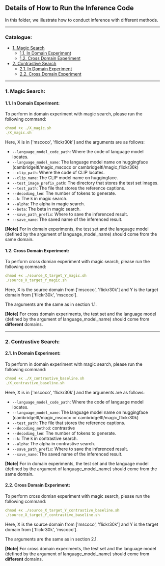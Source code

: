 ## Details of How to Run the Inference Code

In this folder, we illustrate how to conduct inference with different methods.

****
### Catalogue:
* <a href='#magic_search'>1. Magic Search</a>
    * <a href='#in_domain_magic_search'>1.1. In Domain Experiment</a>
    * <a href='#cross_domain_magic_search'>1.2. Cross Domain Experiment</a>
* <a href='#contrastive_search'>2. Contrastive Search</a>
    * <a href='#in_domain_contrastive_search'>2.1. In Domain Experiment</a>
    * <a href='#cross_domain_contrastive_search'>2.2. Cross Domain Experiment</a>

****

<span id='magic_search'/>

### 1. Magic Search:

<span id='in_domain_magic_search'/>

#### 1.1. In Domain Experiment:

To perform in domain experiment with magic search, please run the following command:
```yaml
chmod +x ./X_magic.sh
./X_magic.sh
```
Here, X is in ['mscoco', 'flickr30k'] and the arguments are as follows:
* `--language_model_code_path`: Where the code of language model locates. 
* `--language_model_name`: The language model name on huggingface (cambridgeltl/magic_mscoco or cambridgeltl/magic_flickr30k) 
* `--clip_path`: Where the code of CLIP locates.
* `--clip_name`: The CLIP model name on huggingface. 
* `--test_image_prefix_path`: The directory that stores the test set images. 
* `--test_path`: The file that stores the reference captions. 
* `--decoding_len`: The number of tokens to generate. 
* `--k`: The k in magic search. 
* `--alpha`: The alpha in magic search. 
* `--beta`: The beta in magic search. 
* `--save_path_prefix`: Where to save the inferenced result. 
* `--save_name`: The saved name of the inferenced result. 

**[Note]** For in domain experiments, the test set and the language model (defined by the argument of language_model_name) should come from the same domain.

<span id='cross_domain_magic_search'/>

#### 1.2. Cross Domain Experiment:

To perform cross domian experiment with magic search, please run the following command:
```yaml
chmod +x ./source_X_target_Y_magic.sh
./source_X_target_Y_magic.sh
```
Here, X is the source domain from ['mscoco', 'flickr30k'] and Y is the target domain from ['flickr30k', 'mscoco']. 

The arguments are the same as in section 1.1.

**[Note]** For cross domain experiments, the test set and the language model (defined by the argument of language_model_name) should come from **different** domains.


****

<span id='contrastive_search'/>

### 2. Contrastive Search:

<span id='in_domain_contrastive_search'/>

#### 2.1. In Domain Experiment:

To perform in domain experiment with magic search, please run the following command:
```yaml
chmod +x ./X_contrastive_baseline.sh
./X_contrastive_baseline.sh
```
Here, X is in ['mscoco', 'flickr30k'] and the arguments are as follows:
* `--language_model_code_path`: Where the code of language model locates. 
* `--language_model_name`: The language model name on huggingface (cambridgeltl/magic_mscoco or cambridgeltl/magic_flickr30k) 
* `--test_path`: The file that stores the reference captions. 
* `--decoding_method`: contrastive  
* `--decoding_len`: The number of tokens to generate. 
* `--k`: The k in contrastive search. 
* `--alpha`: The alpha in contrastive search. 
* `--save_path_prefix`: Where to save the inferenced result. 
* `--save_name`: The saved name of the inferenced result. 

**[Note]** For in domain experiments, the test set and the language model (defined by the argument of language_model_name) should come from the same domain.

<span id='cross_domain_contrastive_search'/>

#### 2.2. Cross Domain Experiment:

To perform cross domian experiment with magic search, please run the following command:
```yaml
chmod +x ./source_X_target_Y_contrastive_baseline.sh
./source_X_target_Y_contrastive_baseline.sh
```
Here, X is the source domain from ['mscoco', 'flickr30k'] and Y is the target domain from ['flickr30k', 'mscoco']. 

The arguments are the same as in section 2.1.

**[Note]** For cross domain experiments, the test set and the language model (defined by the argument of language_model_name) should come from **different** domains.


